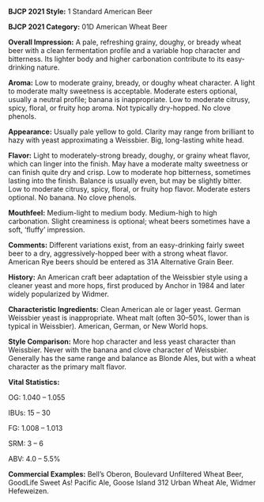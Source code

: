 <b>BJCP 2021 Style:</b> 1 Standard American Beer

<b>BJCP 2021 Category:</b> 01D American Wheat Beer

<b>Overall Impression:</b> A pale, refreshing grainy, doughy, or
bready wheat beer with a clean fermentation profile and a
variable hop character and bitterness. Its lighter body and
higher carbonation contribute to its easy-drinking nature.

<b>Aroma:</b> Low to moderate grainy, bready, or doughy wheat
character. A light to moderate malty sweetness is acceptable.
Moderate esters optional, usually a neutral profile; banana is
inappropriate. Low to moderate citrusy, spicy, floral, or fruity
hop aroma. Not typically dry-hopped. No clove phenols.

<b>Appearance:</b> Usually pale yellow to gold. Clarity may range
from brilliant to hazy with yeast approximating a Weissbier.
Big, long-lasting white head.

<b>Flavor:</b> Light to moderately-strong bready, doughy, or grainy
wheat flavor, which can linger into the finish. May have a
moderate malty sweetness or can finish quite dry and crisp.
Low to moderate hop bitterness, sometimes lasting into the
finish. Balance is usually even, but may be slightly bitter. Low
to moderate citrusy, spicy, floral, or fruity hop flavor. Moderate
esters optional. No banana. No clove phenols.

<b>Mouthfeel:</b> Medium-light to medium body. Medium-high to
high carbonation. Slight creaminess is optional; wheat beers
sometimes have a soft, ‘fluffy’ impression.

<b>Comments:</b> Different variations exist, from an easy-drinking
fairly sweet beer to a dry, aggressively-hopped beer with a
strong wheat flavor. American Rye beers should be entered as
31A Alternative Grain Beer.

<b>History:</b> An American craft beer adaptation of the Weissbier
style using a cleaner yeast and more hops, first produced by
Anchor in 1984 and later widely popularized by Widmer.

<b>Characteristic Ingredients:</b> Clean American ale or lager
yeast. German Weissbier yeast is inappropriate. Wheat malt
(often 30–50%, lower than is typical in Weissbier). American,
German, or New World hops.

<b>Style Comparison:</b> More hop character and less yeast
character than Weissbier. Never with the banana and clove
character of Weissbier. Generally has the same range and
balance as Blonde Ales, but with a wheat character as the
primary malt flavor.

<b>Vital Statistics:</b>

OG: 1.040 – 1.055

IBUs: 15 – 30

FG: 1.008 – 1.013

SRM: 3 – 6

ABV: 4.0 – 5.5%

<b>Commercial Examples:</b> Bell’s Oberon, Boulevard Unfiltered
Wheat Beer, GoodLife Sweet As! Pacific Ale, Goose Island 312
Urban Wheat Ale, Widmer Hefeweizen.
